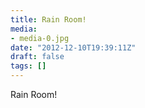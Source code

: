 ```yaml
---
title: Rain Room!
media:
- media-0.jpg
date: "2012-12-10T19:39:11Z"
draft: false
tags: []
---
```

Rain Room\!
